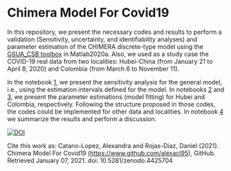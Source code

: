 # Chimera Model For Covid19

In this repository, we present the necessary codes and results to perform a validation (Sensitivity, uncertainty, and identifiability analyses) and parameter estimation of the CHIMERA discrete-type model using the [GSUA_CSB toolbox](https://github.com/drojasd/GSUA-CSB) in Matlab2020a. Also, we used as a study case the COVID-19 real data from two localities: Hubei-China (from January 21 to April 8, 2020) and Colombia (from March 6 to November 11).

In the notebook [1](https://alexacl95.github.io/ChimeraModelForCovid19/HTML/GeneralSA.html), we present the sensitivity analysis for the general model, i.e., using the estimation intervals defined for the model.
In notebooks [2](https://alexacl95.github.io/ChimeraModelForCovid19/HTML/ChinaValidation.html) and [3](https://alexacl95.github.io/ChimeraModelForCovid19/HTML/ColombiaValidation.html), we present the parameter estimations (model fitting) for Hubei and Colombia, respectively. Following the structure proposed in those codes, the codes could be implemented for other data and localities. 
In notebook [4](https://alexacl95.github.io/ChimeraModelForCovid19/HTML/Discussion.html) we summarize the results and perform a discussion.


[![DOI](https://zenodo.org/badge/320119494.svg)](https://zenodo.org/badge/latestdoi/320119494)

Cite this work as: Catano-Lopez, Alexandra and Rojas-Díaz, Daniel (2021). Chimera Model For Covid19 (https://www.github.com/alexacl95), GitHub. Retrieved January 07, 2021. doi: 10.5281/zenodo.4425704
